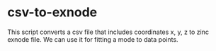 # csv-to-exnode
This script converts a csv file that includes coordinates x, y, z to zinc exnode file. We can use it for fitting a mode to data points. 
